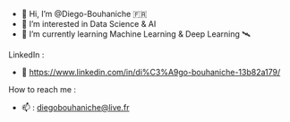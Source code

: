 - 👋 Hi, I’m @Diego-Bouhaniche 🇫🇷
- 👀 I’m interested in Data Science & AI
- 🌱 I’m currently learning Machine Learning & Deep Learning 🛰️

LinkedIn :
- 🔗 https://www.linkedin.com/in/di%C3%A9go-bouhaniche-13b82a179/

How to reach me :
- 📫 : diegobouhaniche@live.fr
